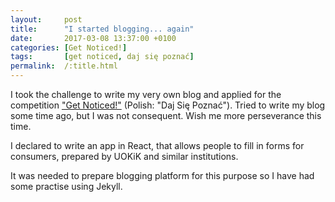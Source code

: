```yaml
---
layout:     post
title:      "I started blogging... again"
date:       2017-03-08 13:37:00 +0100
categories: [Get Noticed!]
tags:       [get noticed, daj się poznać]
permalink:  /:title.html
---
```


I took the challenge to write my very own blog and applied for the competition ["Get Noticed!"][1] (Polish: "Daj Się Poznać").
Tried to write my blog some time ago, but I was not consequent. Wish me more perseverance this time.

I declared to write an app in React, that allows people to fill in forms for consumers, prepared by UOKiK and similar institutions.

It was needed to prepare blogging platform for this purpose so I have had some practise using Jekyll.

[1]: http://devstyle.pl/daj-sie-poznac/

